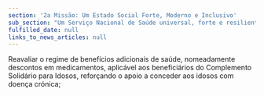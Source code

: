 ```yaml
---
section: '2a Missão: Um Estado Social Forte, Moderno e Inclusivo'
sub_section: "Um Serviço Nacional de Saúde universal, forte e resiliente"
fulfilled_date: null
links_to_news_articles: null
---
```


Reavaliar o regime de benefícios adicionais de saúde, nomeadamente descontos em medicamentos, aplicável aos beneficiários do Complemento Solidário para Idosos, reforçando o apoio a conceder aos idosos com doença crónica;